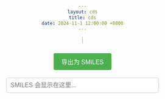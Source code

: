 ```yaml
---
layout: cds
title: cds
date: 2024-11-1 12:00:00 +0800
---
```


<style>
/* 全局样式 */
body {
    font-family: Arial, sans-serif;
    margin: 0;
    padding: 0;
    text-align: center;
}

.sketcher-wrapper {
    display: flex;
    justify-content: center;
    align-items: center;
    padding: 10px;
    box-sizing: border-box;
    width: 100%;
}

#sketcher {
    width: 100%;
    height: auto;
    max-width: 800px; /* 与HTML中的canvas width匹配 */
    border: 1px solid #ccc;
    margin: 10px 0;
}

/* 导出按钮样式 */
.export-button {
    margin: 10px;
    padding: 10px 20px;
    background-color: #4CAF50;
    color: white;
    border: none;
    border-radius: 4px;
    cursor: pointer;
    font-size: 16px;
}

.export-button:hover {
    background-color: #45a049;
}

/* SMILES 输出框样式 */
#smilesOutput {
    width: 80%;
    max-width: 400px;
    padding: 10px;
    margin: 10px auto;
    border: 1px solid #ccc;
    border-radius: 4px;
    font-size: 16px;
}

/* 复制反馈信息样式 */
#copyFeedback {
    display: none;
    color: green;
    margin-top: 10px;
    font-size: 16px;
}

/* 响应式调整 */
@media (max-width: 800px) {
    #sketcher {
        max-width: 100%;
    }

    .export-button {
        padding: 8px 16px;
        font-size: 14px;
    }

    #smilesOutput {
        width: 90%;
        font-size: 14px;
    }

    #copyFeedback {
        font-size: 14px;
    }
}

@media (max-width: 500px) {
    #sketcher {
        max-width: 100%;
    }

    .export-button {
        padding: 6px 12px;
        font-size: 12px;
    }

    #smilesOutput {
        width: 95%;
        font-size: 12px;
    }

    #copyFeedback {
        font-size: 12px;
    }
}


</style>

<center>
    <div id="sketcherContainer">
        <canvas id="sketcher" width="500" height="300"></canvas>
    </div>
    <br>
    <button class="export-button" onclick="exportToSMILES()">导出为 SMILES</button>
    <br>
    <input type="text" id="smilesOutput" readonly placeholder="SMILES 会显示在这里...">
</center>

